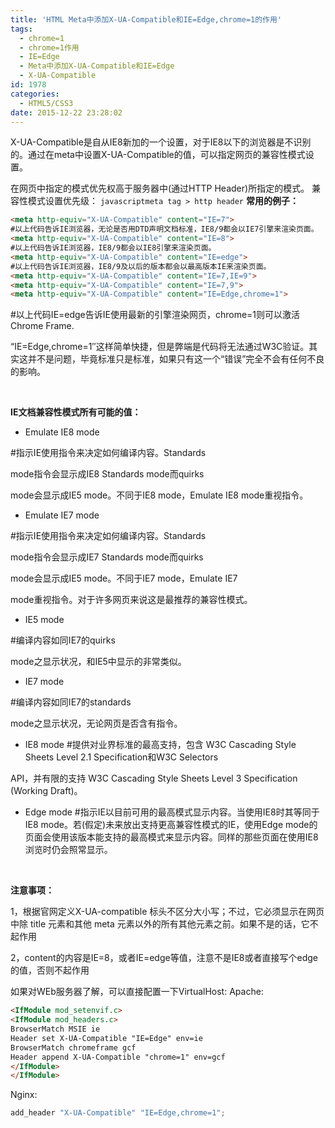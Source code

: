 ```yaml
---
title: 'HTML Meta中添加X-UA-Compatible和IE=Edge,chrome=1的作用'
tags:
  - chrome=1
  - chrome=1作用
  - IE=Edge
  - Meta中添加X-UA-Compatible和IE=Edge
  - X-UA-Compatible
id: 1978
categories:
  - HTML5/CSS3
date: 2015-12-22 23:28:02
---
```


X-UA-Compatible是自从IE8新加的一个设置，对于IE8以下的浏览器是不识别的。通过在meta中设置X-UA-Compatible的值，可以指定网页的兼容性模式设置。

在网页中指定的模式优先权高于服务器中(通过HTTP Header)所指定的模式。
兼容性模式设置优先级：
```javascriptmeta tag > http header```
**常用的例子：**
```html
<meta http-equiv="X-UA-Compatible" content="IE=7"> 
#以上代码告诉IE浏览器，无论是否用DTD声明文档标准，IE8/9都会以IE7引擎来渲染页面。 
<meta http-equiv="X-UA-Compatible" content="IE=8"> 
#以上代码告诉IE浏览器，IE8/9都会以IE8引擎来渲染页面。 
<meta http-equiv="X-UA-Compatible" content="IE=edge"> 
#以上代码告诉IE浏览器，IE8/9及以后的版本都会以最高版本IE来渲染页面。 
<meta http-equiv="X-UA-Compatible" content="IE=7,IE=9"> 
<meta http-equiv="X-UA-Compatible" content="IE=7,9"> 
<meta http-equiv="X-UA-Compatible" content="IE=Edge,chrome=1">
```

#以上代码IE=edge告诉IE使用最新的引擎渲染网页，chrome=1则可以激活Chrome Frame.

“IE=Edge,chrome=1″这样简单快捷，但是弊端是代码将无法通过W3C验证。其实这并不是问题，毕竟标准只是标准，如果只有这一个“错误”完全不会有任何不良的影响。

&nbsp;

**IE文档兼容性模式所有可能的值：**

* Emulate IE8 mode

#指示IE使用指令来决定如何编译内容。Standards

mode指令会显示成IE8 Standards mode而quirks

mode会显示成IE5 mode。不同于IE8 mode，Emulate IE8 mode重视指令。

* Emulate IE7 mode

#指示IE使用指令来决定如何编译内容。Standards 

mode指令会显示成IE7 Standards mode而quirks

mode会显示成IE5 mode。不同于IE7 mode，Emulate IE7 

mode重视指令。对于许多网页来说这是最推荐的兼容性模式。

* IE5 mode

#编译内容如同IE7的quirks

mode之显示状况，和IE5中显示的非常类似。

* IE7 mode

#编译内容如同IE7的standards

mode之显示状况，无论网页是否含有指令。

* IE8 mode
#提供对业界标准的最高支持，包含 W3C Cascading Style Sheets Level 2.1 Specification和W3C Selectors 

API，并有限的支持 W3C Cascading Style Sheets Level 3 Specification (Working Draft)。

* Edge mode
#指示IE以目前可用的最高模式显示内容。当使用IE8时其等同于IE8 mode。若(假定)未来放出支持更高兼容性模式的IE，使用Edge mode的页面会使用该版本能支持的最高模式来显示内容。同样的那些页面在使用IE8浏览时仍会照常显示。

&nbsp;

**注意事项：**

1，根据官网定义X-UA-compatible 标头不区分大小写；不过，它必须显示在网页中除 title 元素和其他 meta 元素以外的所有其他元素之前。如果不是的话，它不起作用

2，content的内容是IE=8，或者IE=edge等值，注意不是IE8或者直接写个edge的值，否则不起作用

如果对WEb服务器了解，可以直接配置一下VirtualHost:
Apache:
```html
<IfModule mod_setenvif.c>
<IfModule mod_headers.c>
BrowserMatch MSIE ie
Header set X-UA-Compatible "IE=Edge" env=ie
BrowserMatch chromeframe gcf
Header append X-UA-Compatible "chrome=1" env=gcf
</IfModule>
</IfModule>
```
Nginx:
```javascript
add_header "X-UA-Compatible" "IE=Edge,chrome=1";
```
&nbsp;
